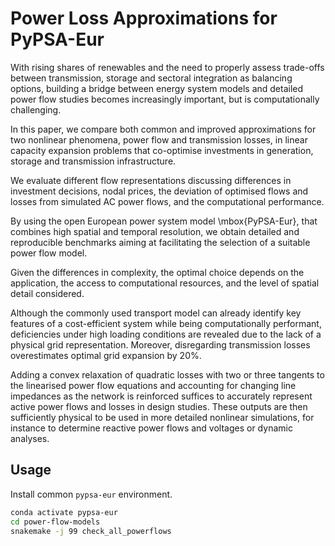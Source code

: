# Power Loss Approximations for PyPSA-Eur

With rising shares of renewables and the need to properly
assess trade-offs between transmission, storage and sectoral integration as balancing options,
building a bridge between energy system models and detailed power flow
studies becomes increasingly important, but is computationally challenging.

In this paper, we compare both common and improved
approximations for two nonlinear phenomena,
power flow and transmission losses, in linear capacity expansion problems
that co-optimise investments in generation, storage and transmission infrastructure.

We evaluate different flow representations discussing differences in investment decisions,
nodal prices, the deviation of optimised flows and losses
from simulated AC power flows, and the computational performance.

By using the open European power system model \mbox{PyPSA-Eur}, 
that combines high spatial and temporal resolution,
we obtain detailed and reproducible benchmarks aiming at
facilitating the selection of a suitable power flow model.

Given the differences in complexity, the optimal choice
depends on the application, the access to computational
resources, and the level of spatial detail considered.

Although the commonly used transport model can already identify key features
of a cost-efficient system while being computationally performant,
deficiencies under high loading conditions are revealed
due to the lack of a physical grid representation.
Moreover, disregarding transmission losses overestimates optimal grid expansion by 20\%.

Adding a convex relaxation of quadratic losses with two or three tangents to the linearised
power flow equations and accounting for changing line impedances as the network is reinforced
suffices to accurately represent active power flows and losses in design studies.
These outputs are then sufficiently physical to be used in more detailed nonlinear simulations,
for instance to determine reactive power flows and voltages or dynamic analyses.

## Usage

Install common `pypsa-eur` environment.

```sh
conda activate pypsa-eur
cd power-flow-models
snakemake -j 99 check_all_powerflows
```